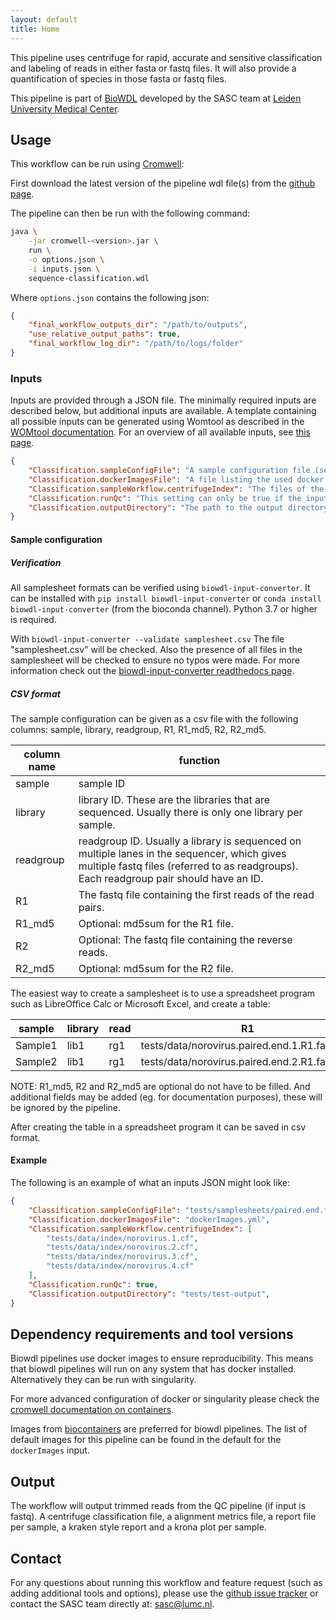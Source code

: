 ```yaml
---
layout: default
title: Home
---
```


This pipeline uses centrifuge for rapid, accurate and sensitive classification
and labeling of reads in either fasta or fastq files. It will also provide a
quantification of species in those fasta or fastq files.

This pipeline is part of [BioWDL](https://biowdl.github.io/)
developed by the SASC team
at [Leiden University Medical Center](https://www.lumc.nl/).

## Usage
This workflow can be run using
[Cromwell](http://cromwell.readthedocs.io/en/stable/):

First download the latest version of the pipeline wdl file(s)
from the
[github page](https://github.com/biowdl/sequence-classification).

The pipeline can then be run with the following command:
```bash
java \
    -jar cromwell-<version>.jar \
    run \
    -o options.json \
    -i inputs.json \
    sequence-classification.wdl
```

Where `options.json` contains the following json:
```json
{
    "final_workflow_outputs_dir": "/path/to/outputs",
    "use_relative_output_paths": true,
    "final_workflow_log_dir": "/path/to/logs/folder"
}
```

### Inputs
Inputs are provided through a JSON file. The minimally required inputs are
described below, but additional inputs are available.
A template containing all possible inputs can be generated using
Womtool as described in the
[WOMtool documentation](http://cromwell.readthedocs.io/en/stable/WOMtool/).
For an overview of all available inputs, see [this page](./inputs.html).

```json
{
    "Classification.sampleConfigFile": "A sample configuration file (see below).",
    "Classification.dockerImagesFile": "A file listing the used docker images.",
    "Classification.sampleWorkflow.centrifugeIndex": "The files of the centrifuge index for the reference genomes.",
    "Classification.runQc": "This setting can only be true if the input files are in fastq format.",
    "Classification.outputDirectory": "The path to the output directory.",
}
```

#### Sample configuration
##### Verification
All samplesheet formats can be verified using `biowdl-input-converter`. 
It can be installed with `pip install biowdl-input-converter` or 
`conda install biowdl-input-converter` (from the bioconda channel). 
Python 3.7 or higher is required.

With `biowdl-input-converter --validate samplesheet.csv` The file
"samplesheet.csv" will be checked. Also the presence of all files in
the samplesheet will be checked to ensure no typos were made. For more
information check out the [biowdl-input-converter readthedocs page](
https://biowdl-input-converter.readthedocs.io).

##### CSV format
The sample configuration can be given as a csv file with the following 
columns: sample, library, readgroup, R1, R1_md5, R2, R2_md5.

column name | function
---|---
sample | sample ID
library | library ID. These are the libraries that are sequenced. Usually there is only one library per sample.
readgroup | readgroup ID. Usually a library is sequenced on multiple lanes in the sequencer, which gives multiple fastq files (referred to as readgroups). Each readgroup pair should have an ID.
R1| The fastq file containing the first reads of the read pairs.
R1_md5 | Optional: md5sum for the R1 file.
R2| Optional: The fastq file containing the reverse reads.
R2_md5| Optional: md5sum for the R2 file.

The easiest way to create a samplesheet is to use a spreadsheet program
such as LibreOffice Calc or Microsoft Excel, and create a table:

sample | library | read | R1 | R1_md5 | R2 | R2_md5
-------|---------|------|----|--------|----|-------
Sample1|lib1|rg1|tests/data/norovirus.paired.end.1.R1.fastq.gz|1ff9f164f633933046b725ed7116354c|tests/data/norovirus.pairedEnd.1.R2.fastq.gz|f18ae76ff14b557ea4b0fc6a787b5d12
Sample2|lib1|rg1|tests/data/norovirus.paired.end.2.R1.fastq.gz|8d8d01381a35787711ee47bf7dde55b0|tests/data/norovirus.pairedEnd.2.R2.fastq.gz|a829f3334994bbd0411dbebe6ac62223

NOTE: R1_md5, R2 and R2_md5 are optional do not have to be filled. And
additional fields may be added (eg. for documentation purposes), these will be
ignored by the pipeline.

After creating the table in a spreadsheet program it can be saved in 
csv format.

#### Example
The following is an example of what an inputs JSON might look like:
```json
{
    "Classification.sampleConfigFile": "tests/samplesheets/paired.end.fastq.csv",
    "Classification.dockerImagesFile": "dockerImages.yml",
    "Classification.sampleWorkflow.centrifugeIndex": [
        "tests/data/index/norovirus.1.cf",
        "tests/data/index/norovirus.2.cf",
        "tests/data/index/norovirus.3.cf",
        "tests/data/index/norovirus.4.cf"
    ],
    "Classification.runQc": true,
    "Classification.outputDirectory": "tests/test-output",
}
```

## Dependency requirements and tool versions
Biowdl pipelines use docker images to ensure  reproducibility. This
means that biowdl pipelines will run on any system that has docker
installed. Alternatively they can be run with singularity.

For more advanced configuration of docker or singularity please check
the [cromwell documentation on containers](
https://cromwell.readthedocs.io/en/stable/tutorials/Containers/).

Images from [biocontainers](https://biocontainers.pro) are preferred for
biowdl pipelines. The list of default images for this pipeline can be
found in the default for the `dockerImages` input.

## Output
The workflow will output trimmed reads from the QC pipeline (if input is
fastq). A centrifuge classification file, a alignment metrics file, a report
file per sample, a kraken style report and a krona plot per sample.

## Contact
<p>
  <!-- Obscure e-mail address for spammers -->
For any questions about running this workflow and feature request (such as
adding additional tools and options), please use the
<a href='https://github.com/biowdl/sequence-classification/issues'>github issue tracker</a>
or contact the SASC team directly at: 
<a href='&#109;&#97;&#105;&#108;&#116;&#111;&#58;&#115;&#97;&#115;&#99;&#64;&#108;&#117;&#109;&#99;&#46;&#110;&#108;'>
&#115;&#97;&#115;&#99;&#64;&#108;&#117;&#109;&#99;&#46;&#110;&#108;</a>.
</p>
